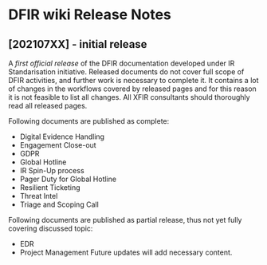 # DFIR wiki Release Notes

## [202107XX] - initial release
A *first official release* of the DFIR documentation developed under IR Standarisation initiative. Released documents do not cover full scope of DFIR activities, and further work is necessary to complete it. It contains a lot of changes in the workflows covered by released pages and for this reason it is not feasible to list all changes. All XFIR consultants should thoroughly read all released pages.

Following documents are published as complete:
- Digital Evidence Handling
- Engagement Close-out
- GDPR
- Global Hotline
- IR Spin-Up process
- Pager Duty for Global Hotline
- Resilient Ticketing
- Threat Intel
- Triage and Scoping Call


Following documents are published as partial release, thus not yet fully covering discussed topic:
- EDR
- Project Management
Future updates will add necessary content.